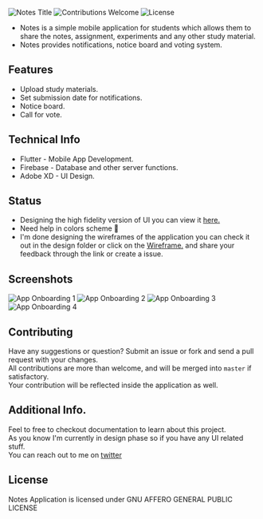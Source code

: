 <p align="left">
<img alt="Notes Title" src="https://github.com/gupta-shrinath/Notes/blob/master/screenshots/Notes%20Title.PNG">
<img alt="Contributions Welcome" src="https://img.shields.io/badge/contributions-welcome-brightgreen?style=for-the-badge&labelColor=black&logo=github">
<img alt="License" src="https://img.shields.io/github/license/gupta-shrinath/Notes?color=bright%20green&labelColor=black&logo=github&style=for-the-badge">
</p>

* Notes is a simple mobile application for students which allows them to share the notes, assignment, experiments  and any other study material.
* Notes provides notifications, notice board and voting system.  

## Features
* Upload study materials.
* Set submission date for notifications.
* Notice board.
* Call for vote.

## Technical Info
* Flutter - Mobile App Development.
* Firebase - Database and other server functions.
* Adobe XD - UI Design.

## Status
* Designing the high fidelity version of UI you can view it [here.](https://xd.adobe.com/view/7366ddfa-2bc4-41d8-bcec-b360788499f5-2635/)
* Need help in colors scheme :pray:
* I'm done designing the wireframes of the application you can check it out in the design folder or click on the [Wireframe.](https://xd.adobe.com/view/57efebc3-fdd4-4c58-bed4-21208a02d490-02bc/) and share your feedback through the link or create a issue.


## Screenshots
![App Onboarding 1](https://github.com/gupta-shrinath/Notes/blob/master/screenshots/App%20Onboarding%201.png)
![App Onboarding 2](https://github.com/gupta-shrinath/Notes/blob/master/screenshots/App%20Onboarding%202.png)
![App Onboarding 3](https://github.com/gupta-shrinath/Notes/blob/master/screenshots/App%20Onboarding%203.png)
![App Onboarding 4](https://github.com/gupta-shrinath/Notes/blob/master/screenshots/App%20Onboarding%204.png)

## Contributing
Have any suggestions or question? Submit an issue or fork and send a pull request with your changes.\
All contributions are more than welcome, and will be merged into `master` if satisfactory.\
Your contribution will be reflected inside the application as well.

## Additional Info.
Feel to free to checkout documentation to learn about this project.\
As you know I'm currently in design phase so if you have any UI related stuff.\
You can reach out to me on [twitter](https://twitter.com/gupta_shrinath)

## License
Notes Application is licensed under GNU AFFERO GENERAL PUBLIC LICENSE
